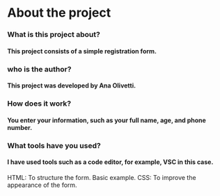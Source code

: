 # About the project

### What is this  project about?
#### This project consists of a simple registration form.

### who is the author?
#### This project was developed by Ana Olivetti.
### How does it work?
#### You enter your information, such as your full name, age, and phone number.

### What tools have you used?
#### I have used tools such as a code editor, for example, VSC in this case.
HTML: To structure the form. Basic example.
CSS: To improve the appearance of the form.
